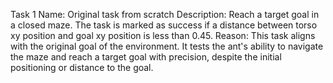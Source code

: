 Task 1
Name: Original task from scratch
Description: Reach a target goal in a closed maze. The task is marked as success if a distance between torso xy position and goal xy position is less than 0.45.
Reason: This task aligns with the original goal of the environment. It tests the ant's ability to navigate the maze and reach a target goal with precision, despite the initial positioning or distance to the goal.